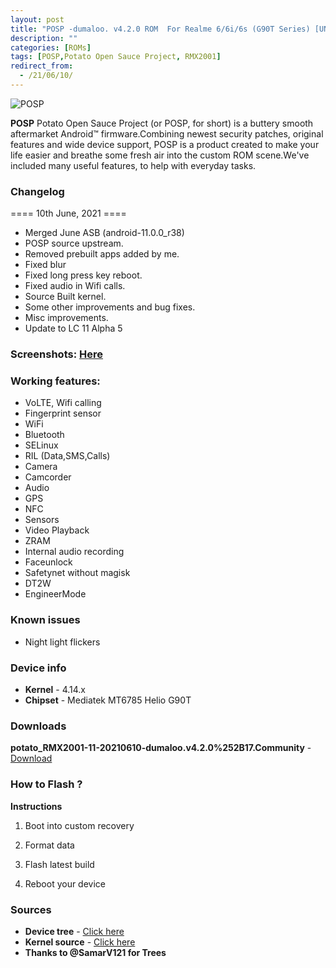 ```yaml
---
layout: post
title: "POSP -dumaloo. v4.2.0 ROM  For Realme 6/6i/6s (G90T Series) [UNOFFICIAL]"
description: ""
categories: [ROMs]
tags: [POSP,Potato Open Sauce Project, RMX2001]
redirect_from:
  - /21/06/10/
---
```


![POSP](https://gitlab.com/sribalaji/sribalaji.gitlab.io/-/raw/master/assets/images/headers/POSPv4.jpg?raw=true)

**POSP** Potato Open Sauce Project (or POSP, for short) is a buttery smooth aftermarket Android™ firmware.Combining newest security patches, original features and wide device support, POSP is a product created to make your life easier and breathe some fresh air into the custom ROM scene.We've included many useful features, to help with everyday tasks.

### Changelog
==== 10th June, 2021 ====

- Merged June ASB (android-11.0.0_r38) 
- POSP source upstream.
- Removed prebuilt apps added by me.
- Fixed blur
- Fixed long press key reboot.
- Fixed audio in Wifi calls.
- Source Built kernel.
- Some other improvements and bug fixes.
- Misc improvements.
- Update to LC 11 Alpha 5

### Screenshots: [Here](https://t.me/CrDroidRM6/2162?single)

### Working features:
* VoLTE, Wifi calling
* Fingerprint sensor
* WiFi
* Bluetooth
* SELinux
* RIL (Data,SMS,Calls)
* Camera
* Camcorder
* Audio
* GPS
* NFC
* Sensors
* Video Playback
* ZRAM
* Internal audio recording
* Faceunlock
* Safetynet without magisk
* DT2W
* EngineerMode

### Known issues
* Night light flickers

### Device info
* **Kernel** - 4.14.x
* **Chipset** - Mediatek MT6785 Helio G90T

### Downloads
**potato_RMX2001-11-20210610-dumaloo.v4.2.0%252B17.Community** - [Download](https://ghost-mirror.hitesh920.workers.dev/0://potato_RMX2001-11-20210610-dumaloo.v4.2.0%252B17.Community.zip)

### How to Flash ?
**Instructions**

1) Boot into custom recovery 

2) Format data

3) Flash latest build

4) Reboot your device 

### Sources
* **Device tree** - [Click here](https://github.com/ManshuTyagi/device_realme_RMX2001)
* **Kernel source** - [Click here](https://github.com/ManshuTyagi/kernel_realme_RMX2001)
* **Thanks to @SamarV121 for Trees**
